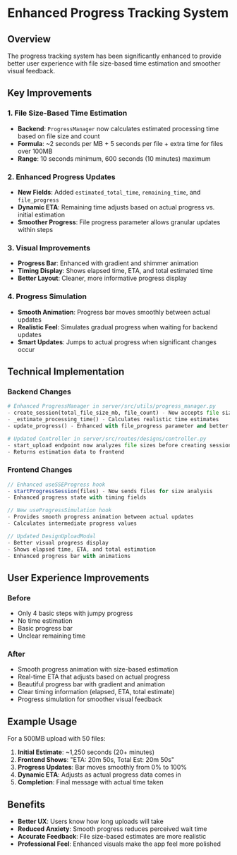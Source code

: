 # Enhanced Progress Tracking System

## Overview

The progress tracking system has been significantly enhanced to provide better user experience with file size-based time estimation and smoother visual feedback.

## Key Improvements

### 1. File Size-Based Time Estimation

- **Backend**: `ProgressManager` now calculates estimated processing time based on file size and count
- **Formula**: ~2 seconds per MB + 5 seconds per file + extra time for files over 100MB
- **Range**: 10 seconds minimum, 600 seconds (10 minutes) maximum

### 2. Enhanced Progress Updates

- **New Fields**: Added `estimated_total_time`, `remaining_time`, and `file_progress`
- **Dynamic ETA**: Remaining time adjusts based on actual progress vs. initial estimation
- **Smoother Progress**: File progress parameter allows granular updates within steps

### 3. Visual Improvements

- **Progress Bar**: Enhanced with gradient and shimmer animation
- **Timing Display**: Shows elapsed time, ETA, and total estimated time
- **Better Layout**: Cleaner, more informative progress display

### 4. Progress Simulation

- **Smooth Animation**: Progress bar moves smoothly between actual updates
- **Realistic Feel**: Simulates gradual progress when waiting for backend updates
- **Smart Updates**: Jumps to actual progress when significant changes occur

## Technical Implementation

### Backend Changes

```python
# Enhanced ProgressManager in server/src/utils/progress_manager.py
- create_session(total_file_size_mb, file_count) - Now accepts file size info
- _estimate_processing_time() - Calculates realistic time estimates
- update_progress() - Enhanced with file_progress parameter and better ETA calculation

# Updated Controller in server/src/routes/designs/controller.py
- start_upload endpoint now analyzes file sizes before creating session
- Returns estimation data to frontend
```

### Frontend Changes

```javascript
// Enhanced useSSEProgress hook
- startProgressSession(files) - Now sends files for size analysis
- Enhanced progress state with timing fields

// New useProgressSimulation hook
- Provides smooth progress animation between actual updates
- Calculates intermediate progress values

// Updated DesignUploadModal
- Better visual progress display
- Shows elapsed time, ETA, and total estimation
- Enhanced progress bar with animations
```

## User Experience Improvements

### Before

- Only 4 basic steps with jumpy progress
- No time estimation
- Basic progress bar
- Unclear remaining time

### After

- Smooth progress animation with size-based estimation
- Real-time ETA that adjusts based on actual progress
- Beautiful progress bar with gradient and animation
- Clear timing information (elapsed, ETA, total estimate)
- Progress simulation for smoother visual feedback

## Example Usage

For a 500MB upload with 50 files:

1. **Initial Estimate**: ~1,250 seconds (20+ minutes)
2. **Frontend Shows**: "ETA: 20m 50s, Total Est: 20m 50s"
3. **Progress Updates**: Bar moves smoothly from 0% to 100%
4. **Dynamic ETA**: Adjusts as actual progress data comes in
5. **Completion**: Final message with actual time taken

## Benefits

- **Better UX**: Users know how long uploads will take
- **Reduced Anxiety**: Smooth progress reduces perceived wait time
- **Accurate Feedback**: File size-based estimates are more realistic
- **Professional Feel**: Enhanced visuals make the app feel more polished
